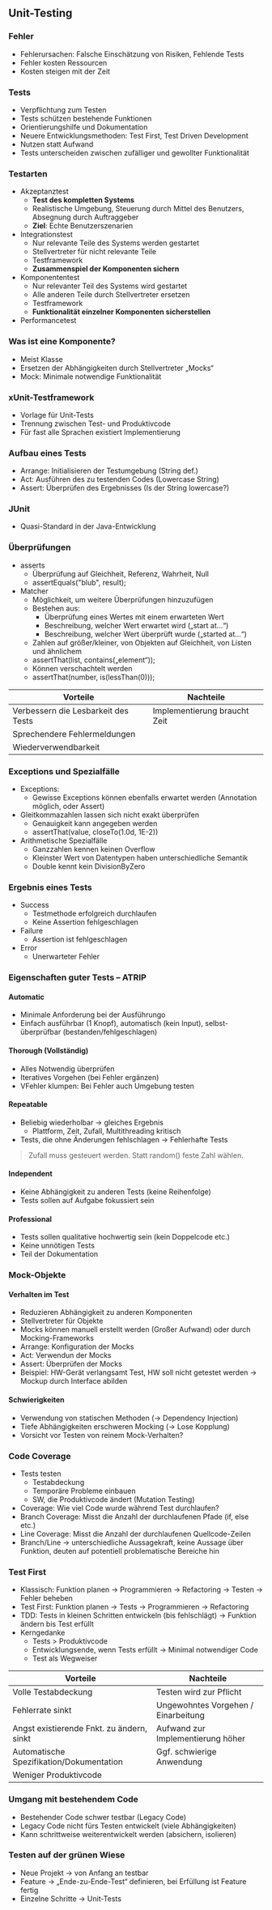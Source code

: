 ## Unit-Testing
### Fehler
- Fehlerursachen: Falsche Einschätzung von Risiken, Fehlende Tests
- Fehler kosten Ressourcen
- Kosten steigen mit der Zeit
### Tests
- Verpflichtung zum Testen
- Tests schützen bestehende Funktionen
- Orientierungshilfe und Dokumentation
- Neuere Entwicklungsmethoden: Test First, Test Driven Development
- Nutzen statt Aufwand
- Tests unterscheiden zwischen zufälliger und gewollter Funktionalität
### Testarten
- Akzeptanztest
  - **Test des kompletten Systems**
  - Realistische Umgebung, Steuerung durch Mittel des Benutzers, Absegnung durch Auftraggeber
  - **Ziel**: Echte Benutzerszenarien
- Integrationstest
  - Nur relevante Teile des Systems werden gestartet
  - Stellvertreter für nicht relevante Teile
  - Testframework
  - **Zusammenspiel der Komponenten sichern**
- Komponententest
  - Nur relevanter Teil des Systems wird gestartet
  - Alle anderen Teile durch Stellvertreter ersetzen
  - Testframework
  - **Funktionalität einzelner Komponenten sicherstellen**
- Performancetest

### Was ist eine Komponente?
- Meist Klasse
- Ersetzen der Abhängigkeiten durch Stellvertreter „Mocks“
- Mock: Minimale notwendige Funktionalität
### xUnit-Testframework
- Vorlage für Unit-Tests
- Trennung zwischen Test- und Produktivcode
- Für fast alle Sprachen existiert Implementierung
### Aufbau eines Tests
- Arrange: Initialisieren der Testumgebung (String def.)
- Act: Ausführen des zu testenden Codes (Lowercase String)
- Assert: Überprüfen des Ergebnisses (Is der String lowercase?)
### JUnit
- Quasi-Standard in der Java-Entwicklung
### Überprüfungen
- asserts
  - Überprüfung auf Gleichheit, Referenz, Wahrheit, Null
  - assertEquals("blub", result);
- Matcher
  - Möglichkeit, um weitere Überprüfungen hinzuzufügen
  - Bestehen aus:
    - Überprüfung eines Wertes mit einem erwarteten Wert
    - Beschreibung, welcher Wert erwartet wird („start at...“)
    - Beschreibung, welcher Wert überprüft wurde („started at...“)
  - Zahlen auf größer/kleiner, von Objekten auf Gleichheit, von Listen und ähnlichem
  - assertThat(list, contains(„element“));
  - Können verschachtelt werden
  - assertThat(number, is(lessThan(0)));

|Vorteile | Nachteile|
|---------|----------|
|Verbessern die Lesbarkeit des Tests |Implementierung braucht Zeit|
|Sprechendere Fehlermeldungen ||
|Wiederverwendbarkeit |  |

### Exceptions und Spezialfälle
- Exceptions:
  - Gewisse Exceptions können ebenfalls erwartet werden (Annotation möglich, oder
    Assert)
- Gleitkommazahlen lassen sich nicht exakt überprüfen
  - Genauigkeit kann angegeben werden
  - assertThat(value, closeTo(1.0d, 1E-2))
- Arithmetische Spezialfälle
  - Ganzzahlen kennen keinen Overflow
  - Kleinster Wert von Datentypen haben unterschiedliche Semantik
  - Double kennt kein DivisionByZero
### Ergebnis eines Tests
- Success
  - Testmethode erfolgreich durchlaufen
  - Keine Assertion fehlgeschlagen
- Failure
  - Assertion ist fehlgeschlagen
- Error
  - Unerwarteter Fehler
### Eigenschaften guter Tests – ATRIP
#### Automatic
  - Minimale Anforderung bei der Ausführungo
  - Einfach ausführbar (1 Knopf), automatisch (kein Input), selbst-überprüfbar
  (bestanden/fehlgeschlagen)
#### Thorough (Vollständig)
  - Alles Notwendig überprüfen
  - Iteratives Vorgehen (bei Fehler ergänzen)
  - VFehler klumpen: Bei Fehler auch Umgebung testen
#### Repeatable
- Beliebig wiederholbar -> gleiches Ergebnis
  - Plattform, Zeit, Zufall, Multithreading kritisch
- Tests, die ohne Änderungen fehlschlagen -> Fehlerhafte Tests

> Zufall muss gesteuert werden. Statt random() feste Zahl wählen.

#### Independent
- Keine Abhängigkeit zu anderen Tests (keine Reihenfolge)
- Tests sollen auf Aufgabe fokussiert sein
#### Professional
- Tests sollen qualitative hochwertig sein (kein Doppelcode etc.)
- Keine unnötigen Tests
- Teil der Dokumentation
### Mock-Objekte
#### Verhalten im Test
- Reduzieren Abhängigkeit zu anderen Komponenten
- Stellvertreter für Objekte
- Mocks können manuell erstellt werden (Großer Aufwand) oder durch Mocking-Frameworks
- Arrange: Konfiguration der Mocks
- Act: Verwendun der Mocks
- Assert: Überprüfen der Mocks
- Beispiel: HW-Gerät verlangsamt Test, HW soll nicht getestet werden -> Mockup durch
  Interface abilden
#### Schwierigkeiten
- Verwendung von statischen Methoden (-> Dependency Injection)
- Tiefe Abhängigkeiten erschweren Mocking (-> Lose Kopplung)
- Vorsicht vor Testen von reinem Mock-Verhalten?
### Code Coverage
- Tests testen
  - Testabdeckung
  - Temporäre Probleme einbauen
  - SW, die Produktivcode ändert (Mutation Testing)
- Coverage: Wie viel Code wurde während Test durchlaufen?
- Branch Coverage: Misst die Anzahl der durchlaufenen Pfade (if, else etc.)
- Line Coverage: Misst die Anzahl der durchlaufenen Quellcode-Zeilen
- Branch/Line -> unterschiedliche Aussagekraft, keine Aussage über Funktion, deuten auf
potentiell problematische Bereiche hin
### Test First
- Klassisch: Funktion planen -> Programmieren -> Refactoring -> Testen -> Fehler beheben
- Test First: Funktion planen -> Tests -> Programmieren -> Refactoring
- TDD: Tests in kleinen Schritten entwickeln (bis fehlschlägt) -> Funktion ändern bis Test erfüllt
- Kerngedanke
  - Tests > Produktivcode
  - Entwicklungsende, wenn Tests erfüllt -> Minimal notwendiger Code
  - Test als Wegweiser

|Vorteile|Nachteile|
|---|---|
|Volle Testabdeckung| Testen wird zur Pflicht|
|Fehlerrate sinkt| Ungewohntes Vorgehen / Einarbeitung|
|Angst existierende Fnkt. zu ändern, sinkt| Aufwand zur Implementierung höher|
|Automatische Spezifikation/Dokumentation| Ggf. schwierige Anwendung|
|Weniger Produktivcode||

### Umgang mit bestehendem Code
- Bestehender Code schwer testbar (Legacy Code)
- Legacy Code nicht fürs Testen entwickelt (viele Abhängigkeiten)
- Kann schrittweise weiterentwickelt werden (absichern, isolieren)
### Testen auf der grünen Wiese
- Neue Projekt -> von Anfang an testbar
- Feature -> „Ende-zu-Ende-Test“ definieren, bei Erfüllung ist Feature fertig
- Einzelne Schritte -> Unit-Tests
